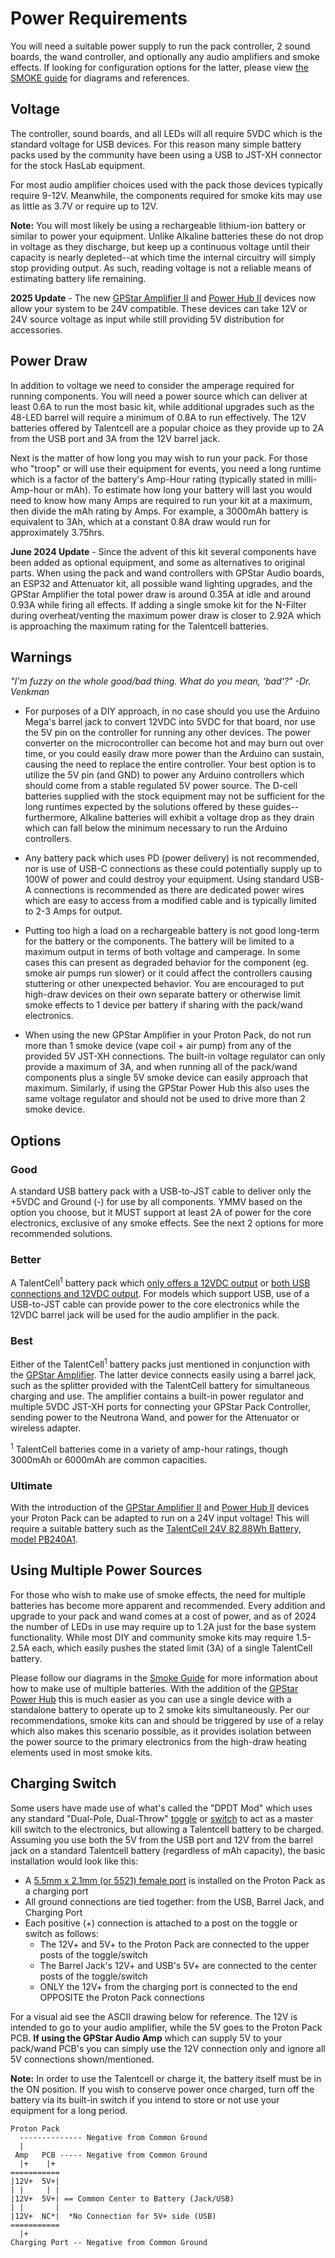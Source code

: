 # Power Requirements

You will need a suitable power supply to run the pack controller, 2 sound boards, the wand controller, and optionally any audio amplifiers and smoke effects. If looking for configuration options for the latter, please view [the SMOKE guide](SMOKE.md) for diagrams and references.

## Voltage

The controller, sound boards, and all LEDs will all require 5VDC which is the standard voltage for USB devices. For this reason many simple battery packs used by the community have been using a USB to JST-XH connector for the stock HasLab equipment.

For most audio amplifier choices used with the pack those devices typically require 9-12V. Meanwhile, the components required for smoke kits may use as little as 3.7V or require up to 12V.

**Note:** You will most likely be using a rechargeable lithium-ion battery or similar to power your equipment. Unlike Alkaline batteries these do not drop in voltage as they discharge, but keep up a continuous voltage until their capacity is nearly depleted--at which time the internal circuitry will simply stop providing output. As such, reading voltage is not a reliable means of estimating battery life remaining.

**2025 Update** - The new [GPStar Amplifier II](https://gpstartechnologies.com/products/gpstar-amplifier-ii) and [Power Hub II](https://gpstartechnologies.com/products/gpstar-power-hub-ii) devices now allow your system to be 24V compatible. These devices can take 12V or 24V source voltage as input while still providing 5V distribution for accessories.

## Power Draw

In addition to voltage we need to consider the amperage required for running components. You will need a power source which can deliver at least 0.6A to run the most basic kit, while additional upgrades such as the 48-LED barrel will require a minimum of 0.8A to run effectively. The 12V batteries offered by Talentcell are a popular choice as they provide up to 2A from the USB port and 3A from the 12V barrel jack.

Next is the matter of how long you may wish to run your pack. For those who "troop" or will use their equipment for events, you need a long runtime which is a factor of the battery's Amp-Hour rating (typically stated in milli-Amp-hour or mAh). To estimate how long your battery will last you would need to know how many Amps are required to run your kit at a maximum, then divide the mAh rating by Amps. For example, a 3000mAh battery is equivalent to 3Ah, which at a constant 0.8A draw would run for approximately 3.75hrs.

**June 2024 Update** - Since the advent of this kit several components have been added as optional equipment, and some as alternatives to original parts. When using the pack and wand controllers with GPStar Audio boards, an ESP32 and Attenuator kit, all possible wand lighting upgrades, and the GPStar Amplifier the total power draw is around 0.35A at idle and around 0.93A while firing all effects. If adding a single smoke kit for the N-Filter during overheat/venting the maximum power draw is closer to 2.92A which is approaching the maximum rating for the Talentcell batteries.

## Warnings

*"I'm fuzzy on the whole good/bad thing. What do you mean, 'bad'?" -Dr. Venkman*

- For purposes of a DIY approach, in no case should you use the Arduino Mega's barrel jack to convert 12VDC into 5VDC for that board, nor use the 5V pin on the controller for running any other devices. The power converter on the microcontroller can become hot and may burn out over time, or you could easily draw more power than the Arduino can sustain, causing the need to replace the entire controller. Your best option is to utilize the 5V pin (and GND) to power any Arduino controllers which should come from a stable regulated 5V power source. The D-cell batteries supplied with the stock equipment may not be sufficient for the long runtimes expected by the solutions offered by these guides--furthermore, Alkaline batteries will exhibit a voltage drop as they drain which can fall below the minimum necessary to run the Arduino controllers.

- Any battery pack which uses PD (power delivery) is not recommended, nor is use of USB-C connections as these could potentially supply up to 100W of power and could destroy your equipment. Using standard USB-A connections is recommended as there are dedicated power wires which are easy to access from a modified cable and is typically limited to 2-3 Amps for output.

- Putting too high a load on a rechargeable battery is not good long-term for the battery or the components. The battery will be limited to a maximum output in terms of both voltage and camperage. In some cases this can present as degraded behavior for the component (eg. smoke air pumps run slower) or it could affect the controllers causing stuttering or other unexpected behavior. You are encouraged to put high-draw devices on their own separate battery or otherwise limit smoke effects to 1 device per battery if sharing with the pack/wand electronics.

- When using the new GPStar Amplifier in your Proton Pack, do not run more than 1 smoke device (vape coil + air pump) from any of the provided 5V JST-XH connections. The built-in voltage regulator can only provide a maximum of 3A, and when running all of the pack/wand components plus a single 5V smoke device can easily approach that maximum. Similarly, if using the GPStar Power Hub this also uses the same voltage regulator and should not be used to drive more than 2 smoke device.

## Options

### Good

A standard USB battery pack with a USB-to-JST cable to deliver only the +5VDC and Ground (-) for use by all components. YMMV based on the option you choose, but it MUST support at least 2A of power for the core electronics, exclusive of any smoke effects. See the next 2 options for more recommended solutions.

### Better

A TalentCell<sup>1</sup> battery pack which [only offers a 12VDC output](https://a.co/d/j4m2Kff) or [both USB connections and 12VDC output](https://a.co/d/8q0VcxT). For models which support USB, use of a USB-to-JST cable can provide power to the core electronics while the 12VDC barrel jack will be used for the audio amplifier in the pack.

### Best

Either of the TalentCell<sup>1</sup> battery packs just mentioned in conjunction with the [GPStar Amplifier](https://gpstartechnologies.com/products/gpstar-amplifier). The latter device connects easily using a barrel jack, such as the splitter provided with the TalentCell battery for simultaneous charging and use. The amplifier contains a built-in power regulator and multiple 5VDC JST-XH ports for connecting your GPStar Pack Controller, sending power to the Neutrona Wand, and power for the Attenuator or wireless adapter.

<sup>1</sup> TalentCell batteries come in a variety of amp-hour ratings, though 3000mAh or 6000mAh are common capacities.

### Ultimate

With the introduction of the [GPStar Amplifier II](https://gpstartechnologies.com/products/gpstar-amplifier-ii) and [Power Hub II](https://gpstartechnologies.com/products/gpstar-power-hub-ii) devices your Proton Pack can be adapted to run on a 24V input voltage! This will require a suitable battery such as the [TalentCell 24V 82.88Wh Battery, model PB240A1](https://talentcell.com/lithium-ion-battery/24v/pb240a1.html).

## Using Multiple Power Sources

For those who wish to make use of smoke effects, the need for multiple batteries has become more apparent and recommended. Every addition and upgrade to your pack and wand comes at a cost of power, and as of 2024 the number of LEDs in use may require up to 1.2A just for the base system functionality. While most DIY and community smoke kits may require 1.5-2.5A each, which easily pushes the stated limit (3A) of a single TalentCell battery.

Please follow our diagrams in the [Smoke Guide](SMOKE.md) for more information about how to make use of multiple batteries. With the addition of the [GPStar Power Hub](https://gpstartechnologies.com/products/gpstar-power-hub) this is much easier as you can use a single device with a standalone battery to operate up to 2 smoke kits simultaneously. Per our recommendations, smoke kits can and should be triggered by use of a relay which also makes this scenario possible, as it provides isolation between the power source to the primary electronics from the high-draw heating elements used in most smoke kits.

## Charging Switch

Some users have made use of what's called the "DPDT Mod" which uses any standard "Dual-Pole, Dual-Throw" [toggle](https://a.co/d/gVtXMck) or [switch](https://a.co/d/3EYqrDI) to act as a master kill switch to the electronics, but allowing a Talentcell battery to be charged. Assuming you use both the 5V from the USB port and 12V from the barrel jack on a standard Talentcell battery (regardless of mAh capacity), the basic installation would look like this:

- A [5.5mm x 2.1mm (or 5521) female port](https://a.co/d/hxna1qj) is installed on the Proton Pack as a charging port
- All ground connections are tied together: from the USB, Barrel Jack, and Charging Port
- Each positive (+) connection is attached to a post on the toggle or switch as follows:
	- The 12V+ and 5V+ to the Proton Pack are connected to the upper posts of the toggle/switch
	- The Barrel Jack's 12V+ and USB's 5V+ are connected to the center posts of the toggle/switch
	- ONLY the 12V+ from the charging port is connected to the end OPPOSITE the Proton Pack connections

For a visual aid see the ASCII drawing below for reference. The 12V is intended to go to your audio amplifier, while the 5V goes to the Proton Pack PCB. **If using the GPStar Audio Amp** which can supply 5V to your pack/wand PCB's you can simply use the 12V connection only and ignore all 5V connections shown/mentioned.

**Note:** In order to use the Talentcell or charge it, the battery itself must be in the ON position. If you wish to conserve power once charged, turn off the battery via its built-in switch if you intend to store or not use your equipment for a long period.

```
Proton Pack
  -------------- Negative from Common Ground
  |
 Amp   PCB ----- Negative from Common Ground
  |+    |+    
===========
|12V+  5V+|
| |     | |
|12V+  5V+| == Common Center to Battery (Jack/USB)    
| |       |
|12V+  NC*|  *No Connection for 5V+ side (USB)
===========
  |+
Charging Port -- Negative from Common Ground
```
